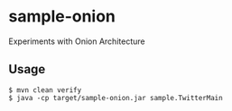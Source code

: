 # sample-onion
Experiments with Onion Architecture

## Usage
    $ mvn clean verify
    $ java -cp target/sample-onion.jar sample.TwitterMain
